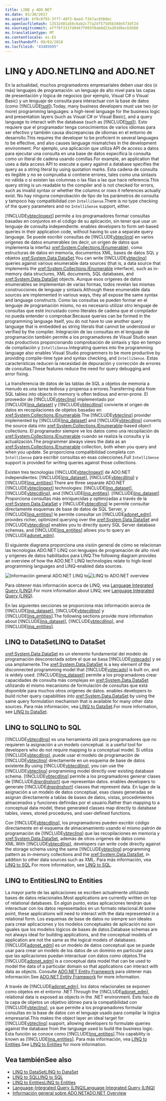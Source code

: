 ```yaml
---
title: LINQ y ADO.NET
ms.date: 03/30/2017
ms.assetid: bf0c8f93-3ff7-49f3-8aed-f2b7ac938dec
ms.openlocfilehash: 13532401a56c6ab2c77a2df575d5b3dde573df2d
ms.sourcegitcommit: efff8f331fd9467f093f8ab8d23a203d6ecb5b60
ms.translationtype: MT
ms.contentlocale: es-ES
ms.lasthandoff: 09/03/2018
ms.locfileid: "43485695"
---
```

# <a name="linq-and-adonet"></a><span data-ttu-id="d32f0-102">LINQ y ADO.NET</span><span class="sxs-lookup"><span data-stu-id="d32f0-102">LINQ and ADO.NET</span></span>
<span data-ttu-id="d32f0-103">En la actualidad, muchos programadores empresariales deben usar dos (o más) lenguajes de programación: un lenguaje de alto nivel para las capas de presentación y lógica de negocios (por ejemplo, Visual C# o Visual Basic) y un lenguaje de consulta para interactuar con la base de datos (como [!INCLUDE[tsql](../../../../includes/tsql-md.md)]).</span><span class="sxs-lookup"><span data-stu-id="d32f0-103">Today, many business developers must use two (or more) programming languages: a high-level language for the business logic and presentation layers (such as Visual C# or Visual Basic), and a query language to interact with the database (such as [!INCLUDE[tsql](../../../../includes/tsql-md.md)]).</span></span> <span data-ttu-id="d32f0-104">Esto requiere que el programador tenga conocimientos de varios idiomas para ser efectivo y también causa discrepancias de idiomas en el entorno de desarrollo.</span><span class="sxs-lookup"><span data-stu-id="d32f0-104">This requires the developer to be proficient in several languages to be effective, and also causes language mismatches in the development environment.</span></span> <span data-ttu-id="d32f0-105">Por ejemplo, una aplicación que utiliza API de acceso a datos para ejecutar una consulta en una base de datos especifica la consulta como un literal de cadena usando comillas.</span><span class="sxs-lookup"><span data-stu-id="d32f0-105">For example, an application that uses a data access API to execute a query against a database specifies the query as a string literal by using quotation marks.</span></span> <span data-ttu-id="d32f0-106">Esta cadena de consulta es ilegible y no se comprueba si contiene errores, tales como una sintaxis no válida o si existen las columnas o las filas a las que hace referencia.</span><span class="sxs-lookup"><span data-stu-id="d32f0-106">This query string is un-readable to the compiler and is not checked for errors, such as invalid syntax or whether the columns or rows it references actually exist.</span></span> <span data-ttu-id="d32f0-107">No hay ninguna comprobación de tipo de los parámetros de consulta y tampoco hay compatibilidad con `IntelliSense`.</span><span class="sxs-lookup"><span data-stu-id="d32f0-107">There is no type checking of the query parameters and no `IntelliSense` support, either.</span></span>  
  
 [!INCLUDE[vbteclinqext](../../../../includes/vbteclinqext-md.md)]<span data-ttu-id="d32f0-108"> permite a los programadores formar consultas basadas en conjuntos en el código de su aplicación, sin tener que usar un lenguaje de consulta independiente.</span><span class="sxs-lookup"><span data-stu-id="d32f0-108"> enables developers to form set-based queries in their application code, without having to use a separate query language.</span></span> <span data-ttu-id="d32f0-109">Se puede escribir consultas de [!INCLUDE[vbteclinq](../../../../includes/vbteclinq-md.md)] en varios orígenes de datos enumerables (es decir, un origen de datos que implementa la interfaz <xref:System.Collections.IEnumerable>), como estructuras de datos en memoria, documentos XML, bases de datos SQL y objetos <xref:System.Data.DataSet>.</span><span class="sxs-lookup"><span data-stu-id="d32f0-109">You can write [!INCLUDE[vbteclinq](../../../../includes/vbteclinq-md.md)] queries against various enumerable data sources (that is, a data source that implements the <xref:System.Collections.IEnumerable> interface), such as in-memory data structures, XML documents, SQL databases, and <xref:System.Data.DataSet> objects.</span></span> <span data-ttu-id="d32f0-110">Aunque esos orígenes de datos enumerables se implementan de varias formas, todos revelan las mismas construcciones de lenguaje y sintaxis.</span><span class="sxs-lookup"><span data-stu-id="d32f0-110">Although these enumerable data sources are implemented in various ways, they all expose the same syntax and language constructs.</span></span> <span data-ttu-id="d32f0-111">Como las consultas se pueden formar en el lenguaje de programación mismo, no es necesario utilizar otro lenguaje de consultas que esté incrustado como literales de cadena que el compilador no pueda entender o comprobar.</span><span class="sxs-lookup"><span data-stu-id="d32f0-111">Because queries can be formed in the programming language itself, you do not have to use another query language that is embedded as string literals that cannot be understood or verified by the compiler.</span></span> <span data-ttu-id="d32f0-112">Integración de las consultas en el lenguaje de programación también permite a los programadores de Visual Studio sean más productivos proporcionando comprobación de sintaxis y tipo en tiempo de compilación y `IntelliSense`.</span><span class="sxs-lookup"><span data-stu-id="d32f0-112">Integrating queries into the programming language also enables Visual Studio programmers to be more productive by providing compile-time type and syntax checking, and `IntelliSense`.</span></span> <span data-ttu-id="d32f0-113">Estas características reducen la necesidad de depuración y corrección de errores de consultas.</span><span class="sxs-lookup"><span data-stu-id="d32f0-113">These features reduce the need for query debugging and error fixing.</span></span>  
  
 <span data-ttu-id="d32f0-114">La transferencia de datos de las tablas de SQL a objetos de memoria a menudo es una tarea tediosa y propensa a errores.</span><span class="sxs-lookup"><span data-stu-id="d32f0-114">Transferring data from SQL tables into objects in memory is often tedious and error-prone.</span></span> <span data-ttu-id="d32f0-115">El proveedor de [!INCLUDE[vbteclinq](../../../../includes/vbteclinq-md.md)] implementado por [!INCLUDE[linq_dataset](../../../../includes/linq-dataset-md.md)] y [!INCLUDE[vbtecdlinq](../../../../includes/vbtecdlinq-md.md)] convierte el origen de datos en recopilaciones de objetos basadas en <xref:System.Collections.IEnumerable>.</span><span class="sxs-lookup"><span data-stu-id="d32f0-115">The [!INCLUDE[vbteclinq](../../../../includes/vbteclinq-md.md)] provider implemented by [!INCLUDE[linq_dataset](../../../../includes/linq-dataset-md.md)] and [!INCLUDE[vbtecdlinq](../../../../includes/vbtecdlinq-md.md)] converts the source data into <xref:System.Collections.IEnumerable>-based object collections.</span></span> <span data-ttu-id="d32f0-116">El programador siempre ve los datos como una recopilación de <xref:System.Collections.IEnumerable> cuando se realiza la consulta y la actualización.</span><span class="sxs-lookup"><span data-stu-id="d32f0-116">The programmer always views the data as an <xref:System.Collections.IEnumerable> collection, both when you query and when you update.</span></span> <span data-ttu-id="d32f0-117">Se proporciona compatibilidad completa con `IntelliSense` para escribir consultas en esas colecciones.</span><span class="sxs-lookup"><span data-stu-id="d32f0-117">Full `IntelliSense` support is provided for writing queries against those collections.</span></span>  
  
 <span data-ttu-id="d32f0-118">Existen tres tecnologías [!INCLUDE[vbteclinqext](../../../../includes/vbteclinqext-md.md)] de ADO.NET independientes: [!INCLUDE[linq_dataset](../../../../includes/linq-dataset-md.md)], [!INCLUDE[vbtecdlinq](../../../../includes/vbtecdlinq-md.md)] y [!INCLUDE[linq_entities](../../../../includes/linq-entities-md.md)].</span><span class="sxs-lookup"><span data-stu-id="d32f0-118">There are three separate ADO.NET [!INCLUDE[vbteclinqext](../../../../includes/vbteclinqext-md.md)] technologies: [!INCLUDE[linq_dataset](../../../../includes/linq-dataset-md.md)], [!INCLUDE[vbtecdlinq](../../../../includes/vbtecdlinq-md.md)], and [!INCLUDE[linq_entities](../../../../includes/linq-entities-md.md)].</span></span> [!INCLUDE[linq_dataset](../../../../includes/linq-dataset-md.md)]<span data-ttu-id="d32f0-119"> Proporciona consultas más enriquecidas y optimizadas a través de la <xref:System.Data.DataSet> y [!INCLUDE[vbtecdlinq](../../../../includes/vbtecdlinq-md.md)] le permite consultar directamente esquemas de base de datos de SQL Server, y [!INCLUDE[linq_entities](../../../../includes/linq-entities-md.md)] le permite consultar un [!INCLUDE[adonet_edm](../../../../includes/adonet-edm-md.md)].</span><span class="sxs-lookup"><span data-stu-id="d32f0-119"> provides richer, optimized querying over the <xref:System.Data.DataSet> and [!INCLUDE[vbtecdlinq](../../../../includes/vbtecdlinq-md.md)] enables you to directly query SQL Server database schemas, and [!INCLUDE[linq_entities](../../../../includes/linq-entities-md.md)] allows you to query an [!INCLUDE[adonet_edm](../../../../includes/adonet-edm-md.md)].</span></span>  
  
 <span data-ttu-id="d32f0-120">El siguiente diagrama proporciona una visión general de cómo se relacionan las tecnologías ADO.NET LINQ con lenguajes de programación de alto nivel y orígenes de datos habilitados para LINQ.</span><span class="sxs-lookup"><span data-stu-id="d32f0-120">The following diagram provides an overview of how the ADO.NET LINQ technologies relate to high-level programming languages and LINQ-enabled data sources.</span></span>  
  
 <span data-ttu-id="d32f0-121">![Información general ADO.NET LINQ to](../../../../docs/framework/data/adonet/media/dpue-linqtoadonetoverview-bpuedev11.gif "DPUE_LinqToAdoNetOverview_bpuedev11")</span><span class="sxs-lookup"><span data-stu-id="d32f0-121">![LINQ to ADO.NET overview](../../../../docs/framework/data/adonet/media/dpue-linqtoadonetoverview-bpuedev11.gif "DPUE_LinqToAdoNetOverview_bpuedev11")</span></span>  
  
 <span data-ttu-id="d32f0-122">Para obtener más información acerca de LINQ, vea [Language Integrated Query (LINQ)](../../../csharp/programming-guide/concepts/linq/index.md).</span><span class="sxs-lookup"><span data-stu-id="d32f0-122">For more information about LINQ, see [Language Integrated Query (LINQ)](../../../csharp/programming-guide/concepts/linq/index.md).</span></span>
  
 <span data-ttu-id="d32f0-123">En las siguientes secciones se proporciona más información acerca de [!INCLUDE[linq_dataset](../../../../includes/linq-dataset-md.md)], [!INCLUDE[vbtecdlinq](../../../../includes/vbtecdlinq-md.md)] y [!INCLUDE[linq_entities](../../../../includes/linq-entities-md.md)].</span><span class="sxs-lookup"><span data-stu-id="d32f0-123">The following sections provide more information about [!INCLUDE[linq_dataset](../../../../includes/linq-dataset-md.md)], [!INCLUDE[vbtecdlinq](../../../../includes/vbtecdlinq-md.md)], and [!INCLUDE[linq_entities](../../../../includes/linq-entities-md.md)].</span></span>  
  
## <a name="linq-to-dataset"></a><span data-ttu-id="d32f0-124">LINQ to DataSet</span><span class="sxs-lookup"><span data-stu-id="d32f0-124">LINQ to DataSet</span></span>  
 <span data-ttu-id="d32f0-125"><xref:System.Data.DataSet> es un elemento fundamental del modelo de programación desconectada sobre el que se basa [!INCLUDE[vstecado](../../../../includes/vstecado-md.md)] y se usa ampliamente.</span><span class="sxs-lookup"><span data-stu-id="d32f0-125">The <xref:System.Data.DataSet> is a key element of the disconnected programming model that [!INCLUDE[vstecado](../../../../includes/vstecado-md.md)] is built on, and is widely used.</span></span> [!INCLUDE[linq_dataset](../../../../includes/linq-dataset-md.md)]<span data-ttu-id="d32f0-126"> permite a los programadores crear capacidades de consulta más complejas en <xref:System.Data.DataSet> utilizando el mismo mecanismo de formulación de consultas que está disponible para muchos otros orígenes de datos.</span><span class="sxs-lookup"><span data-stu-id="d32f0-126"> enables developers to build richer query capabilities into <xref:System.Data.DataSet> by using the same query formulation mechanism that is available for many other data sources.</span></span> <span data-ttu-id="d32f0-127">Para más información, vea [LINQ to DataSet](../../../../docs/framework/data/adonet/linq-to-dataset.md).</span><span class="sxs-lookup"><span data-stu-id="d32f0-127">For more information, see [LINQ to DataSet](../../../../docs/framework/data/adonet/linq-to-dataset.md).</span></span>  
  
## <a name="linq-to-sql"></a><span data-ttu-id="d32f0-128">LINQ to SQL</span><span class="sxs-lookup"><span data-stu-id="d32f0-128">LINQ to SQL</span></span>  
 [!INCLUDE[vbtecdlinq](../../../../includes/vbtecdlinq-md.md)]<span data-ttu-id="d32f0-129"> es una herramienta útil para programadores que no requieren la asignación a un modelo conceptual.</span><span class="sxs-lookup"><span data-stu-id="d32f0-129"> is a useful tool for developers who do not require mapping to a conceptual model.</span></span> <span data-ttu-id="d32f0-130">Si utiliza [!INCLUDE[vbtecdlinq](../../../../includes/vbtecdlinq-md.md)], puede usar el modelo de programación de [!INCLUDE[vbteclinq](../../../../includes/vbteclinq-md.md)] directamente en un esquema de base de datos existente.</span><span class="sxs-lookup"><span data-stu-id="d32f0-130">By using [!INCLUDE[vbtecdlinq](../../../../includes/vbtecdlinq-md.md)], you can use the [!INCLUDE[vbteclinq](../../../../includes/vbteclinq-md.md)] programming model directly over existing database schema.</span></span> [!INCLUDE[vbtecdlinq](../../../../includes/vbtecdlinq-md.md)]<span data-ttu-id="d32f0-131"> permite a los programadores generar clases de [!INCLUDE[dnprdnshort](../../../../includes/dnprdnshort-md.md)] que representan datos.</span><span class="sxs-lookup"><span data-stu-id="d32f0-131"> enables developers to generate [!INCLUDE[dnprdnshort](../../../../includes/dnprdnshort-md.md)] classes that represent data.</span></span> <span data-ttu-id="d32f0-132">En lugar de la asignación a un modelo de datos conceptual, esas clases generadas se asignan directamente a tablas de bases de datos, vistas, procedimientos almacenados y funciones definidas por el usuario.</span><span class="sxs-lookup"><span data-stu-id="d32f0-132">Rather than mapping to a conceptual data model, these generated classes map directly to database tables, views, stored procedures, and user-defined functions.</span></span>  
  
 <span data-ttu-id="d32f0-133">Con [!INCLUDE[vbtecdlinq](../../../../includes/vbtecdlinq-md.md)], los programadores pueden escribir código directamente en el esquema de almacenamiento usando el mismo patrón de programación de [!INCLUDE[vbteclinq](../../../../includes/vbteclinq-md.md)] que las recopilaciones en memoria y <xref:System.Data.DataSet>, además de otros orígenes de datos como XML.</span><span class="sxs-lookup"><span data-stu-id="d32f0-133">With [!INCLUDE[vbtecdlinq](../../../../includes/vbtecdlinq-md.md)], developers can write code directly against the storage schema using the same [!INCLUDE[vbteclinq](../../../../includes/vbteclinq-md.md)] programming pattern as in-memory collections and the <xref:System.Data.DataSet>, in addition to other data sources such as XML.</span></span> <span data-ttu-id="d32f0-134">Para más información, vea [LINQ to SQL](../../../../docs/framework/data/adonet/sql/linq/index.md).</span><span class="sxs-lookup"><span data-stu-id="d32f0-134">For more information, see [LINQ to SQL](../../../../docs/framework/data/adonet/sql/linq/index.md).</span></span>  
  
## <a name="linq-to-entities"></a><span data-ttu-id="d32f0-135">LINQ to Entities</span><span class="sxs-lookup"><span data-stu-id="d32f0-135">LINQ to Entities</span></span>  
 <span data-ttu-id="d32f0-136">La mayor parte de las aplicaciones se escriben actualmente utilizando bases de datos relacionales.</span><span class="sxs-lookup"><span data-stu-id="d32f0-136">Most applications are currently written on top of relational databases.</span></span> <span data-ttu-id="d32f0-137">En algún punto, estas aplicaciones tendrán que interactuar con los datos representados en un formato relacional.</span><span class="sxs-lookup"><span data-stu-id="d32f0-137">At some point, these applications will need to interact with the data represented in a relational form.</span></span> <span data-ttu-id="d32f0-138">Los esquemas de base de datos no siempre son ideales para crear aplicaciones y los modelos conceptuales de aplicación no son iguales que los modelos lógicos de bases de datos.</span><span class="sxs-lookup"><span data-stu-id="d32f0-138">Database schemas are not always ideal for building applications, and the conceptual models of application are not the same as the logical models of databases.</span></span> <span data-ttu-id="d32f0-139">[!INCLUDE[adonet_edm](../../../../includes/adonet-edm-md.md)] es un modelo de datos conceptual que se puede usar para crear un modelo de los datos de un dominio en particular para que las aplicaciones puedan interactuar con datos como objetos.</span><span class="sxs-lookup"><span data-stu-id="d32f0-139">The [!INCLUDE[adonet_edm](../../../../includes/adonet-edm-md.md)] is a conceptual data model that can be used to model the data of a particular domain so that applications can interact with data as objects.</span></span> <span data-ttu-id="d32f0-140">Consulte [ADO.NET Entity Framework](../../../../docs/framework/data/adonet/ef/index.md) para obtener más información.</span><span class="sxs-lookup"><span data-stu-id="d32f0-140">See [ADO.NET Entity Framework](../../../../docs/framework/data/adonet/ef/index.md) for more information.</span></span>  
  
 <span data-ttu-id="d32f0-141">A través de [!INCLUDE[adonet_edm](../../../../includes/adonet-edm-md.md)], los datos relacionales se exponen como objetos en el entorno .NET.</span><span class="sxs-lookup"><span data-stu-id="d32f0-141">Through the [!INCLUDE[adonet_edm](../../../../includes/adonet-edm-md.md)], relational data is exposed as objects in the .NET environment.</span></span> <span data-ttu-id="d32f0-142">Esto hace de la capa de objetos un objetivo idóneo para la compatibilidad con [!INCLUDE[vbteclinq](../../../../includes/vbteclinq-md.md)], ya que permite a los programadores formular consultas en la base de datos con el lenguaje usado para compilar la lógica empresarial.</span><span class="sxs-lookup"><span data-stu-id="d32f0-142">This makes the object layer an ideal target for [!INCLUDE[vbteclinq](../../../../includes/vbteclinq-md.md)] support, allowing developers to formulate queries against the database from the language used to build the business logic.</span></span> <span data-ttu-id="d32f0-143">Esta función se conoce como [!INCLUDE[linq_entities](../../../../includes/linq-entities-md.md)].</span><span class="sxs-lookup"><span data-stu-id="d32f0-143">This capability is known as [!INCLUDE[linq_entities](../../../../includes/linq-entities-md.md)].</span></span> <span data-ttu-id="d32f0-144">Para más información, vea [LINQ to Entities](../../../../docs/framework/data/adonet/ef/language-reference/linq-to-entities.md).</span><span class="sxs-lookup"><span data-stu-id="d32f0-144">See [LINQ to Entities](../../../../docs/framework/data/adonet/ef/language-reference/linq-to-entities.md) for more information.</span></span>  
  
## <a name="see-also"></a><span data-ttu-id="d32f0-145">Vea también</span><span class="sxs-lookup"><span data-stu-id="d32f0-145">See also</span></span>

- [<span data-ttu-id="d32f0-146">LINQ to DataSet</span><span class="sxs-lookup"><span data-stu-id="d32f0-146">LINQ to DataSet</span></span>](../../../../docs/framework/data/adonet/linq-to-dataset.md)  
- [<span data-ttu-id="d32f0-147">LINQ to SQL</span><span class="sxs-lookup"><span data-stu-id="d32f0-147">LINQ to SQL</span></span>](../../../../docs/framework/data/adonet/sql/linq/index.md)  
- [<span data-ttu-id="d32f0-148">LINQ to Entities</span><span class="sxs-lookup"><span data-stu-id="d32f0-148">LINQ to Entities</span></span>](../../../../docs/framework/data/adonet/ef/language-reference/linq-to-entities.md)  
- [<span data-ttu-id="d32f0-149">Language-Integrated Query (LINQ)</span><span class="sxs-lookup"><span data-stu-id="d32f0-149">Language Integrated Query (LINQ)</span></span>](../../../csharp/programming-guide/concepts/linq/index.md)
- [<span data-ttu-id="d32f0-150">Información general sobre ADO.NET</span><span class="sxs-lookup"><span data-stu-id="d32f0-150">ADO.NET Overview</span></span>](ado-net-overview.md)
